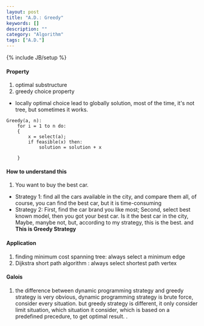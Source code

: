 ```yaml
---
layout: post
title: "A.D.: Greedy"
keywords: []
description: ""
category: "Algorithm"
tags: ["A.D."]
---
```

{% include JB/setup %}


#### Property
1. optimal substructure
2. greedy choice property
- locally optimal choice lead to globally solution, most of the time, it's not
  tree, but sometimes it works.

```code
Greedy(a, n):
    for i = 1 to n do:
    {
        x = select(a);
        if feasible(x) then:
            solution = solution + x

    }
```


#### How to understand this
1. You want to buy the best car. 
- Strategy 1: find all the cars available in the city, and compare them all, of
  course, you can find the best car, but it is time-consuming
- Strategy 2: First, find the car brand you like most; Second, select best known
  model, then you got your best car.  Is it the best car in the city, Maybe,
  manybe not, but, according to my strategy, this is the best. and **This is
  Greedy Strategy**


#### Application
1. finding minimum cost spanning tree: always select a minimum edge 
2. Dijkstra short path algorithm     : always select shortest path vertex



#### Galois
1. the difference between dynamic programming strategy and greedy strategy is
   very obvious, dynamic programming strategy is brute force, consider every
   situation.  but greedy strategy is different, it only consider limit
   situation, which situation it consider, which is based on a predefined
   precedure, to get optimal result. 
   .
